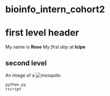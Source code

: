 # bioinfo_intern_cohort2


# first level header
My name is **Rose**
My *first day* at **Icipe**
## second level
An image of a ![mosquito](https://www.google.com/search?q=mosquito+image&client=ubuntu&hs=7fK&channel=fs&sxsrf=ALeKk02277-3w85jQtaLozH-aIUMe9AJjQ:1612354660840&tbm=isch&source=iu&ictx=1&fir=aJM5-ABpthDmEM%252CytDqFMgJ4UMIjM%252C_&vet=1&usg=AI4_-kR8Q1WFYPi41PVAgmTXR-gcdDm0IQ&sa=X&ved=2ahUKEwiclr6W2c3uAhU6QhUIHbs1CtYQ9QF6BAgOEAE&biw=1528&bih=799#imgrc=aJM5-ABpthDmEM)

```
python.py
rscript
